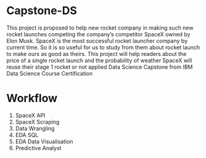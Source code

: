 # Capstone-DS
This project is proposed to help new rocket company in making such new rocket
launches competing the company’s competitor SpaceX owned by Elon Musk.
SpaceX is the most successful rocket launcher company by current time. So it is so
useful for us to study from them about rocket launch to make ours as good as
theirs.
This project will help readers about the price of a single rocket launch and the
probability of weather SpaceX will reuse their stage 1 rocket or not applied Data Science Capstone from IBM Data Science Course Certification
# Workflow
1. SpaceX API
2. SpaceX Scraping
3. Data Wrangling
4. EDA SQL
5. EDA Data Visualisation
6. Predictive Analyst
